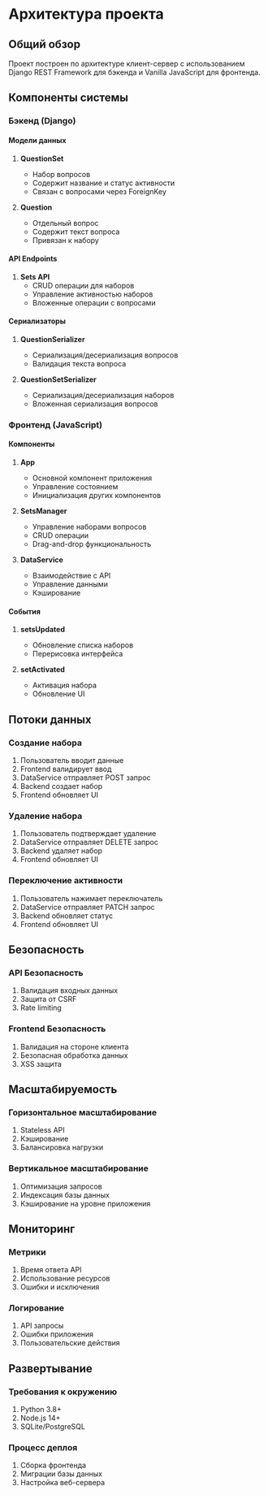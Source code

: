 # Архитектура проекта

## Общий обзор

Проект построен по архитектуре клиент-сервер с использованием Django REST Framework для бэкенда и Vanilla JavaScript для фронтенда.

## Компоненты системы

### Бэкенд (Django)

#### Модели данных

1. **QuestionSet**
   - Набор вопросов
   - Содержит название и статус активности
   - Связан с вопросами через ForeignKey

2. **Question**
   - Отдельный вопрос
   - Содержит текст вопроса
   - Привязан к набору

#### API Endpoints

1. **Sets API**
   - CRUD операции для наборов
   - Управление активностью наборов
   - Вложенные операции с вопросами

#### Сериализаторы

1. **QuestionSerializer**
   - Сериализация/десериализация вопросов
   - Валидация текста вопроса

2. **QuestionSetSerializer**
   - Сериализация/десериализация наборов
   - Вложенная сериализация вопросов

### Фронтенд (JavaScript)

#### Компоненты

1. **App**
   - Основной компонент приложения
   - Управление состоянием
   - Инициализация других компонентов

2. **SetsManager**
   - Управление наборами вопросов
   - CRUD операции
   - Drag-and-drop функциональность

3. **DataService**
   - Взаимодействие с API
   - Управление данными
   - Кэширование

#### События

1. **setsUpdated**
   - Обновление списка наборов
   - Перерисовка интерфейса

2. **setActivated**
   - Активация набора
   - Обновление UI

## Потоки данных

### Создание набора

1. Пользователь вводит данные
2. Frontend валидирует ввод
3. DataService отправляет POST запрос
4. Backend создает набор
5. Frontend обновляет UI

### Удаление набора

1. Пользователь подтверждает удаление
2. DataService отправляет DELETE запрос
3. Backend удаляет набор
4. Frontend обновляет UI

### Переключение активности

1. Пользователь нажимает переключатель
2. DataService отправляет PATCH запрос
3. Backend обновляет статус
4. Frontend обновляет UI

## Безопасность

### API Безопасность

1. Валидация входных данных
2. Защита от CSRF
3. Rate limiting

### Frontend Безопасность

1. Валидация на стороне клиента
2. Безопасная обработка данных
3. XSS защита

## Масштабируемость

### Горизонтальное масштабирование

1. Stateless API
2. Кэширование
3. Балансировка нагрузки

### Вертикальное масштабирование

1. Оптимизация запросов
2. Индексация базы данных
3. Кэширование на уровне приложения

## Мониторинг

### Метрики

1. Время ответа API
2. Использование ресурсов
3. Ошибки и исключения

### Логирование

1. API запросы
2. Ошибки приложения
3. Пользовательские действия

## Развертывание

### Требования к окружению

1. Python 3.8+
2. Node.js 14+
3. SQLite/PostgreSQL

### Процесс деплоя

1. Сборка фронтенда
2. Миграции базы данных
3. Настройка веб-сервера 